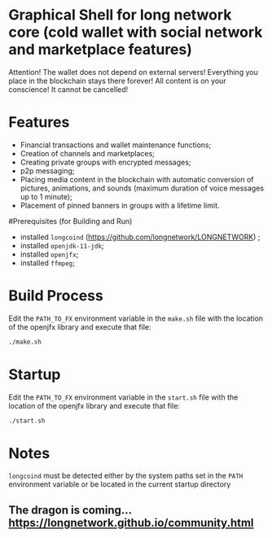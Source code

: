 # Graphical Shell for long network core (cold wallet with social network and marketplace features)

Attention! The wallet does not depend on external servers! Everything you place in the blockchain stays there forever! 
All content is on your conscience! It cannot be cancelled!


# Features

* Financial transactions and wallet maintenance functions;
* Creation of channels and marketplaces;
* Creating private groups with encrypted messages;
* p2p messaging;
* Placing media content in the blockchain with automatic conversion of pictures, animations, and sounds 
  (maximum duration of voice messages up to 1 minute);
* Placement of pinned banners in groups with a lifetime limit.


#Prerequisites (for Building and Run)

- installed `longcoind` (https://github.com/longnetwork/LONGNETWORK) ;
- installed `openjdk-11-jdk`;
- installed `openjfx`;
- installed `ffmpeg`;

Build Process
===========================================================================================================================================

Edit the `PATH_TO_FX` environment variable in the `make.sh` file with the location of the openjfx library and execute that file:
```bash
./make.sh
```

Startup
===========================================================================================================================================

Edit the `PATH_TO_FX` environment variable in the `start.sh` file with the location of the openjfx library and execute that file:
```bash
./start.sh
```

Notes
===========================================================================================================================================

`longcoind` must be detected either by the system paths set in the `PATH` environment variable or be located in the current startup directory


## The dragon is coming...  https://longnetwork.github.io/community.html

